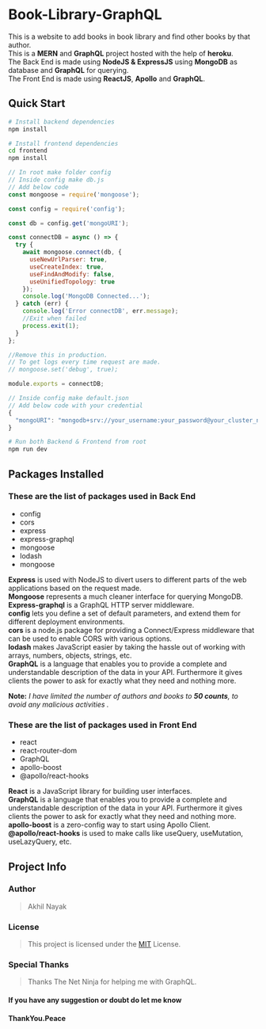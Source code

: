 # Book-Library-GraphQL

This is a website to add books in book library and find other books by that author.  
This is a **MERN** and **GraphQL** project hosted with the help of **heroku**.  
The Back End is made using **NodeJS & ExpressJS** using **MongoDB** as database and **GraphQL** for querying.  
The Front End is made using **ReactJS**, **Apollo** and **GraphQL**.

## Quick Start

```bash
# Install backend dependencies
npm install

# Install frontend dependencies
cd frontend
npm install
```

```javascript
// In root make folder config
// Inside config make db.js
// Add below code
const mongoose = require('mongoose');

const config = require('config');

const db = config.get('mongoURI');

const connectDB = async () => {
  try {
    await mongoose.connect(db, {
      useNewUrlParser: true,
      useCreateIndex: true,
      useFindAndModify: false,
      useUnifiedTopology: true
    });
    console.log('MongoDB Connected...');
  } catch (err) {
    console.log('Error connectDB', err.message);
    //Exit when failed
    process.exit(1);
  }
};

//Remove this in production.
// To get logs every time request are made.
// mongoose.set('debug', true);

module.exports = connectDB;

```

```javascript
// Inside config make default.json
// Add below code with your credential
{
  "mongoURI": "mongodb+srv://your_username:your_password@your_cluster_name.mongodb.net/book-library-graphql?retryWrites=true&w=majority"
}

```

```bash
# Run both Backend & Frontend from root
npm run dev
```

## Packages Installed

### These are the list of packages used in Back End

- config
- cors
- express
- express-graphql
- mongoose
- lodash
- mongoose

**Express** is used with NodeJS to divert users to different parts of the web applications based on the request made.  
**Mongoose** represents a much cleaner interface for querying MongoDB.  
**Express-graphql** is a GraphQL HTTP server middleware.  
**config** lets you define a set of default parameters, and extend them for different deployment environments.  
**cors** is a node.js package for providing a Connect/Express middleware that can be used to enable CORS with various options.  
**lodash** makes JavaScript easier by taking the hassle out of working with arrays, numbers, objects, strings, etc.  
**GraphQL** is a language that enables you to provide a complete and understandable description of the data in your API.  Furthermore it gives clients the power to ask for exactly what they need and nothing more.  

**Note:** _I have limited the number of authors and books to **50 counts**, to avoid any malicious activities ._

### These are the list of packages used in Front End

- react
- react-router-dom
- GraphQL
- apollo-boost
- @apollo/react-hooks

**React** is a JavaScript library for building user interfaces.  
**GraphQL** is a language that enables you to provide a complete and understandable description of the data in your API. Furthermore it gives clients the power to ask for exactly what they need and nothing more.  
**apollo-boost** is a zero-config way to start using Apollo Client.  
**@apollo/react-hooks** is used to make calls like useQuery, useMutation, useLazyQuery, etc.  

## Project Info

### Author

> Akhil Nayak

### License

> This project is licensed under the [MIT](https://choosealicense.com/licenses/mit/) License.

### Special Thanks

>Thanks The Net Ninja for helping me with GraphQL.

#### If you have any suggestion or doubt do let me know

#### ThankYou.Peace
